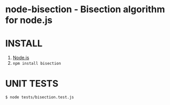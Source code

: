 # node-bisection - Bisection algorithm for node.js

# INSTALL

1. [Node.js](http://nodejs.org/)
2. `npm install bisection`

# UNIT TESTS

    $ node tests/bisection.test.js
